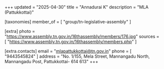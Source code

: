+++
updated = "2025-04-30"
title = "Annadurai  K"
description = "MLA (Pattukkottai)"

[taxonomies]
member_of = [
    "group/tn-legislative-assembly"
]

[extra]
photo = "https://www.assembly.tn.gov.in/16thassembly/members/176.jpg"
sources = [
    "https://www.assembly.tn.gov.in/16thassembly/members.php"
]

[extra.contacts]
email = "mlapattukkottai@tn.gov.in"
phone = [
    "9443545824"
]
address = "No. 1/155, Mela Street, Mannangadu North, Mannangadu Post, Pattukkottai- 614 613"
+++
